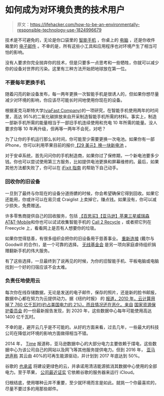 # 如何成为对环境负责的技术用户

> 原文：<https://lifehacker.com/how-to-be-an-environmentally-responsible-technology-use-1824996679>

技术是不可避免的，无论是你口袋里的 [智能手机](https://lifehacker.com/ten-tricks-for-checking-your-phone-less-1803137141) ，你桌上的 [电脑](https://lifehacker.com/top-10-things-to-do-on-your-familys-computer-when-you-g-1790003745) ，还是你收件箱里的 [电子邮件](https://lifehacker.com/literally-email-like-a-boss-1820931425) 。不幸的是，所有这些小工具和应用程序也对环境产生了相当可怕的影响。



没有人要求你完全抛弃你的技术，但是只要多一点思考和一些牺牲，你就可以减少你的设备对世界的污染。这里有三种方法开始把地球放在第一位。

### **不要每年更换手机**

随着闪亮的新设备发布，每一两年更换一次智能手机是很诱人的，但如果你想尽量减少对环境的影响，你应该尽可能长时间地使用你现在的设备。

根据麦克马斯特大学[(via](https://www.sciencedirect.com/science/article/pii/S095965261733233X?via%3Dihub)[Fast Company](https://www.fastcodesign.com/90165365/smartphones-are-wrecking-the-planet-faster-than-anyone-expected))的一项研究，在智能手机使用两年的时间里，高达 95%的二氧化碳排放来自开采制造智能手机所需的材料。事实上，制造一部新手机所需的能量相当于一部旧手机连续使用和充电 10 年所需的能量。没人要求你等 10 年再升级，但再等一两年不会死，对吧？

为了让你的手机运行那么长时间，你可能至少需要更换一次电池。如果你有一部 iPhone，你可以利用苹果目前的报价[【29 美元】换一块新电池](https://lifehacker.com/how-and-why-to-replace-your-iphone-battery-1821736142) 。

对于安卓系统，首先问问你的手机制造商，如果你过了保修期，一个新电池要多少钱。你也可以尝试使用第三方服务，比如提供电池更换和屏幕维修的。最后，如果其他方法都失败了，你可以在 [iFixit 指南](https://www.ifixit.com/Device/Phone) 的帮助下自己动手。

### **回收你的旧设备**

一旦到了最终与你现在的设备分道扬镳的时候，你会希望确保它得到回收。如果它还能用，你或许可以在易贝或 Craiglist 上卖掉它，赚点钱。如果没有，你可以减少损失，免费赠送。

许多零售商提供自己的回收服务，包括 [【百思买】](https://www.bestbuy.com/site/clp/recycling/pcmcat149900050025.c?id=pcmcat149900050025)[【亚马逊】](https://amazonrecycling-us.re-teck.com/recycling/home)[苹果](https://www.apple.com/recycling/)[三星](https://www.samsung.com/us/aboutsamsung/sustainability/environment/responsible-recycling/)[威瑞森](https://www.verizonwireless.com/digital/promos/device-trade-in#/)[AT&](https://www.att.com/esupport/article.html#!/wireless/KM1041824)[T-Mobile](https://www.t-mobile.com/company/community/phone-recycling-program.html)和你也可以试试收集智能手机的 [Call 2 Recycle](https://www.call2recycle.org/what-can-i-recycle/) ，或者把它列在Freecycle 上，看看网上是否有人想要你的垃圾。

如果你觉得慈善，有很多组织会把你的旧设备用于慈善事业。 [重新连接](http://dellreconnect.com/) (戴尔与 Goodwill 的合作)，是一个可靠的选择。 [无线基金会](http://www.wirelessfoundation.org/home.aspx) 是另一项向家庭虐待组织捐赠翻新手机的伟大服务。



有了这些选择，一旦最终到了说再见的时候，为你的旧智能手机、平板电脑或电脑找到一个好的归宿应该不会太难。

### **负责任地使用云**

每次你在线存储数据，无论是发送的电子邮件，保存的照片，还是新的脸书邮报，数据中心都在努力为云提供动力。据《纽约时报》 的 [报道，2010 年，云计算用掉了 760 亿千瓦时(约占美国电力的 2%)，而且情况还在恶化。来自](https://www.nytimes.com/2012/09/23/technology/data-centers-waste-vast-amounts-of-energy-belying-industry-image.html?pagewanted=all) [国家资源保护委员会](https://www.nrdc.org/experts/pierre-delforge/new-study-americas-data-centers-consuming-and-wasting-growing-amounts-energy) 的一份最新报告发现，到 2020 年，这些数据中心每年可能使用高达 1400 亿千瓦时。

不幸的是，避开云几乎是不可能的。从好的方面来看，过去几年，一些最大的科技公司在降低对环境的影响方面做得相当不错。

2014 年， [Time](http://time.com/46777/your-data-is-dirty-the-carbon-price-of-cloud-computing/) 报道称，亚马逊数据中心的大部分电力主要依赖于煤电，这些数据中心为该公司自己的网站以及网飞等其他服务提供电力。但到 2016 年， [亚马逊声称](https://aws.amazon.com/about-aws/sustainability/?asc_campaign=InlineText&asc_refurl=https://lifehacker.com/how-to-be-an-environmentally-responsible-technology-use-1824996679&asc_source=&tag=kinjalifehackerlink-20) 其云由 40%的可再生能源驱动，并计划到 2017 年底达到 50%。

谷歌的 [也承诺](https://cloud.google.com/environment/) 将建设更绿色的云，并承诺用清洁能源抵消其数据中心使用的全部电力。至于苹果， [公司最近证实](https://www.cnbc.com/2018/02/26/apple-confirms-it-uses-google-cloud-for-icloud.html) 它依赖谷歌的服务器来运行 iCloud。

归根结底，使用哪种云并不重要，至少就环境而言是如此。就挑一个你最喜欢的，尽量不要过多的用那些邮件。